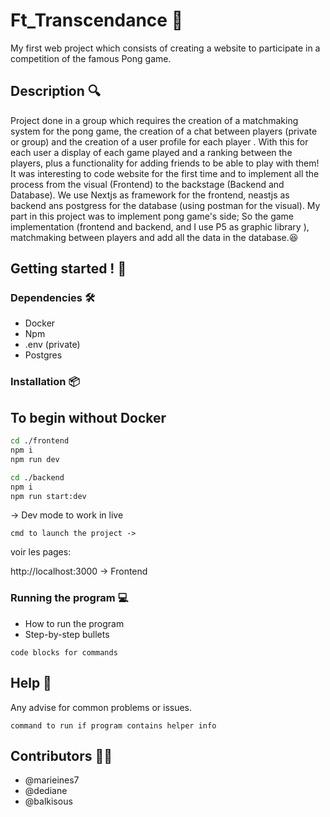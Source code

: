 # Ft_Transcendance 🏓

My first web project which consists of creating a website to participate in a competition of the famous Pong game. 

## Description 🔍

Project done in a group which requires the creation of a matchmaking system for the pong game, the creation of a chat between players (private or group) and the creation of a user profile for each player . With this for each user a display of each game played and a ranking between the players, plus a functionality for adding friends to be able to play with them!
It was interesting to code website for the first time and to implement all the process from the visual (Frontend) to the backstage (Backend and Database). We use Nextjs as framework for the frontend, neastjs as backend ans postgress for the database (using postman for the visual). My part in this project was to implement pong game's side; So the game implementation (frontend and backend, and I use P5 as graphic library ), matchmaking between players and add all the data in the database.😆

## Getting started ! 🏁

### Dependencies  🛠️
* Docker
* Npm
* .env (private)
* Postgres 

### Installation 📦

## To begin without Docker

```bash
cd ./frontend
npm i
npm run dev
````
```bash
cd ./backend
npm i
npm run start:dev
````
   -> Dev mode to work in live

```
cmd to launch the project -> 
```

voir les pages:

http://localhost:3000 -> Frontend


### Running the program 💻

* How to run the program
* Step-by-step bullets
```
code blocks for commands
```

## Help 🛟

Any advise for common problems or issues.
```
command to run if program contains helper info
```

## Contributors 👩‍💻
* @marieines7
* @dediane
* @balkisous
